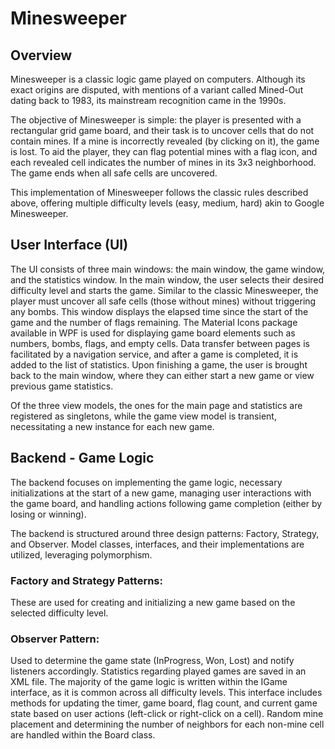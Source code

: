 # Minesweeper
## Overview
Minesweeper is a classic logic game played on computers. Although its exact origins are disputed, with mentions of a variant called Mined-Out dating back to 1983, its mainstream recognition came in the 1990s.

The objective of Minesweeper is simple: the player is presented with a rectangular grid game board, and their task is to uncover cells that do not contain mines. If a mine is incorrectly revealed (by clicking on it), the game is lost. To aid the player, they can flag potential mines with a flag icon, and each revealed cell indicates the number of mines in its 3x3 neighborhood. The game ends when all safe cells are uncovered.

This implementation of Minesweeper follows the classic rules described above, offering multiple difficulty levels (easy, medium, hard) akin to Google Minesweeper.

## User Interface (UI)
The UI consists of three main windows: the main window, the game window, and the statistics window. In the main window, the user selects their desired difficulty level and starts the game. Similar to the classic Minesweeper, the player must uncover all safe cells (those without mines) without triggering any bombs. This window displays the elapsed time since the start of the game and the number of flags remaining. The Material Icons package available in WPF is used for displaying game board elements such as numbers, bombs, flags, and empty cells. Data transfer between pages is facilitated by a navigation service, and after a game is completed, it is added to the list of statistics. Upon finishing a game, the user is brought back to the main window, where they can either start a new game or view previous game statistics.

Of the three view models, the ones for the main page and statistics are registered as singletons, while the game view model is transient, necessitating a new instance for each new game.

## Backend - Game Logic
The backend focuses on implementing the game logic, necessary initializations at the start of a new game, managing user interactions with the game board, and handling actions following game completion (either by losing or winning).

The backend is structured around three design patterns: Factory, Strategy, and Observer. Model classes, interfaces, and their implementations are utilized, leveraging polymorphism.

### Factory and Strategy Patterns: 
These are used for creating and initializing a new game based on the selected difficulty level.
### Observer Pattern: 
Used to determine the game state (InProgress, Won, Lost) and notify listeners accordingly. Statistics regarding played games are saved in an XML file.
The majority of the game logic is written within the IGame interface, as it is common across all difficulty levels. This interface includes methods for updating the timer, game board, flag count, and current game state based on user actions (left-click or right-click on a cell). Random mine placement and determining the number of neighbors for each non-mine cell are handled within the Board class.
